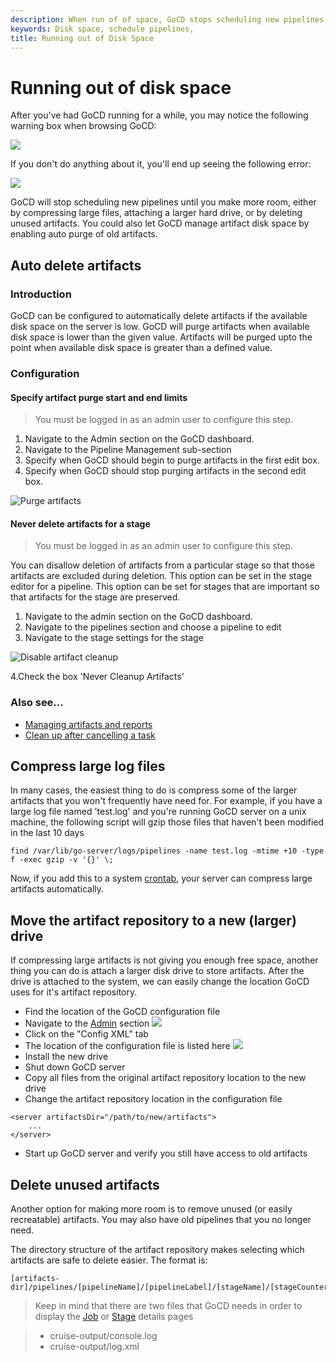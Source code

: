 ```yaml
---
description: When run of of space, GoCD stops scheduling new pipelines by compressing large files, attaching a larger hard drive, or by deleting unused artifacts. 
keywords: Disk space, schedule pipelines, 
title: Running out of Disk Space
---
```



# Running out of disk space

After you've had GoCD running for a while, you may notice the following warning box when browsing GoCD:

![](../images/1_low_disk_space_on_artifacts.png)

If you don't do anything about it, you'll end up seeing the following error:

![](../images/2_out_of_disk_space_on_artifacts.png)

GoCD will stop scheduling new pipelines until you make more room, either by compressing large files, attaching a larger hard drive, or by deleting unused artifacts. You could also let GoCD manage artifact disk space by enabling auto purge of old artifacts.

## Auto delete artifacts

### Introduction

GoCD can be configured to automatically delete artifacts if the available disk space on the server is low. GoCD will purge artifacts when available disk space is lower than the given value. Artifacts will be purged upto the point when available disk space is greater than a defined value.

### Configuration

#### Specify artifact purge start and end limits

> You must be logged in as an admin user to configure this step.

1.  Navigate to the Admin section on the GoCD dashboard.
2.  Navigate to the Pipeline Management sub-section
3.  Specify when GoCD should begin to purge artifacts in the first edit box.
4.  Specify when GoCD should stop purging artifacts in the second edit box.

![Purge artifacts](../images/pipeline_management.png)

#### Never delete artifacts for a stage

> You must be logged in as an admin user to configure this step.

You can disallow deletion of artifacts from a particular stage so that those artifacts are excluded during deletion. This option can be set in the stage editor for a pipeline. This option can be set for stages that are important so that artifacts for the stage are preserved.

1. Navigate to the admin section on the GoCD dashboard.
2. Navigate to the pipelines section and choose a pipeline to edit
3. Navigate to the stage settings for the stage

![Disable artifact cleanup](../images/artifact_disable_stage.png)

4.Check the box 'Never Cleanup Artifacts'


### Also see...

-   [Managing artifacts and reports](../configuration/managing_artifacts_and_reports.html)
-   [Clean up after cancelling a task](../advanced_usage/dev_clean_up_when_cancel.html)

## Compress large log files

In many cases, the easiest thing to do is compress some of the larger artifacts that you won't frequently have need for. For example, if you have a large log file named 'test.log' and you're running GoCD server on a unix machine, the following script will gzip those files that haven't been modified in the last 10 days

```
find /var/lib/go-server/logs/pipelines -name test.log -mtime +10 -type f -exec gzip -v '{}' \;
```

Now, if you add this to a system [crontab](http://en.wikipedia.org/wiki/Cron), your server can compress large artifacts automatically.

## Move the artifact repository to a new (larger) drive

If compressing large artifacts is not giving you enough free space, another thing you can do is attach a larger disk drive to store artifacts. After the drive is attached to the system, we can easily change the location GoCD uses for it's artifact repository.

-   Find the location of the GoCD configuration file
-   Navigate to the [Admin](../navigation/administration_page.html) section
![](../images/topnav_admin.png)
-   Click on the "Config XML" tab
-   The location of the configuration file is listed here
![](../images/4_find_config_location.png)
-   Install the new drive
-   Shut down GoCD server
-   Copy all files from the original artifact repository location to the new drive
-   Change the artifact repository location in the configuration file
``` 
<server artifactsDir="/path/to/new/artifacts">
    ...
</server>
```
-   Start up GoCD server and verify you still have access to old artifacts

## Delete unused artifacts

Another option for making more room is to remove unused (or easily recreatable) artifacts. You may also have old pipelines that you no longer need.

The directory structure of the artifact repository makes selecting which artifacts are safe to delete easier. The format is:
```
[artifacts-dir]/pipelines/[pipelineName]/[pipelineLabel]/[stageName]/[stageCounter]/[jobName]
```
> Keep in mind that there are two files that GoCD needs in order to display the [Job](../navigation/job_details_page.html) or [Stage](../navigation/stage_details_page.html) details pages

>-   cruise-output/console.log
>-   cruise-output/log.xml
